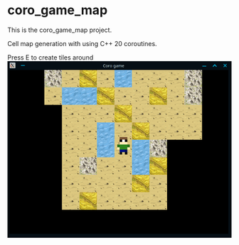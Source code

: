 # coro_game_map

This is the coro_game_map project.

Cell map generation with using C++ 20 coroutines.


Press E to create tiles around
![img.png](img.png)